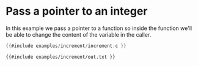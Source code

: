 # Pass a pointer to an integer


In this example we pass a pointer to a function so inside the function we'll be able to change the content of the variable in the caller.

```c
{{#include examples/increment/increment.c }}
```


```
{{#include examples/increment/out.txt }}
```
